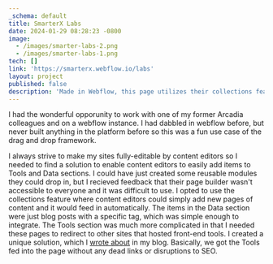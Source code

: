 ```yaml
---
_schema: default
title: SmarterX Labs
date: 2024-01-29 08:28:23 -0800
image:
  - /images/smarter-labs-2.png
  - /images/smarter-labs-1.png
tech: []
link: 'https://smarterx.webflow.io/labs'
layout: project
published: false
description: 'Made in Webflow, this page utilizes their collections feature to make adding content a breeze.'
---
```

I had the wonderful opporunity to work with one of my former Arcadia colleagues and on a webflow instance. I had dabbled in webflow before, but never built anything in the platform before so this was a fun use case of the drag and drop framework. 

I always strive to make my sites fully-editable by content editors so I needed to find a solution to enable content editors to easily add items to Tools and Data sections. I could have just created some reusable modules they could drop in, but I recieved feedback that their page builder wasn't accessible to everyone and it was difficult to use. I opted to use the collections feature where content editors could simply add new pages of content and it would feed in automatically. The items in the Data section were just blog posts with a specific tag, which was simple enough to integrate. The Tools section was much more complicated in that I needed these pages to redirect to other sites that hosted front-end tools. I created a unique solution, which I [wrote about](/blog/dynamic-redirects-for-collections-in-webflow/) in my blog. Basically, we got the Tools fed into the page without any dead links or disruptions to SEO. 